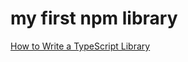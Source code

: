 # my first npm library

[How to Write a TypeScript Library](https://www.tsmean.com/articles/how-to-write-a-typescript-library/)
